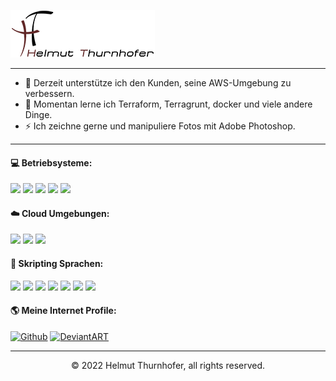 <p>
  <img src="https://github.com/hth73/hth73/blob/main/images/ht_logo_large.png" />
</p>

---
- 🔭 Derzeit unterstütze ich den Kunden, seine AWS-Umgebung zu verbessern.
- 🌱 Momentan lerne ich Terraform, Terragrunt, docker und viele andere Dinge.
- ⚡ Ich zeichne gerne und manipuliere Fotos mit Adobe Photoshop.

***
#### 💻 Betriebsysteme:
<p>
  <img src="https://img.shields.io/badge/Windows-Server-0078D6?style=flat&logo=windows&logoColor=white" />
  <img src="https://img.shields.io/badge/Windows-Clients-0078D6?style=flat&logo=windows&logoColor=white" />
  <img src="https://img.shields.io/badge/Ubuntu-Server-FCC624?style=flat&logo=linux&logoColor=black" />
  <img src="https://img.shields.io/badge/Linux-Clients-FCC624?style=flat&logo=linux&logoColor=black" />
  <img src="https://img.shields.io/badge/macOS-Clients-000000?style=flat&logo=apple&logoColor=white" />
</p>

#### ☁️ Cloud Umgebungen:
<p>
  <img src="https://img.shields.io/badge/Microsoft-365-0078D4?style=flat&logo=azure&logoColor=white" />
  <img src="https://img.shields.io/badge/Azure-Cloud-0078D4?style=flat&logo=azure&logoColor=white" />
  <img src="https://img.shields.io/badge/AWS-Cloud-0078D6?style=flat&logo=aws&logoColor=white" />
</p>

#### 📝 Skripting Sprachen:
<p>
  <img src="https://img.shields.io/badge/HTML5-E34F26?style=flat&logo=html5&logoColor=white" />
  <img src="https://img.shields.io/badge/CSS3-1572B6?style=flat&logo=css3&logoColor=white" />
  <img src="https://img.shields.io/badge/CMD-4D4D4D?style=flat&logo=windows&logoColor=white" />
  <img src="https://img.shields.io/badge/Bash-4EAA25?style=flat&logo=linux&logoColor=black" />
  <img src="https://img.shields.io/badge/PowerShell-323330?style=flat&logo=powershell&logoColor=blue" />
  <img src="https://img.shields.io/badge/Ansible-ee0000?style=flat&logo=ansible&logoColor=black" />
  <img src="https://img.shields.io/badge/Terraform-7B42BC?style=flat&logo=terraform&logoColor=black" />
</p>

#### 🌎 Meine Internet Profile:
[<img alt="Github" src="https://img.shields.io/badge/GitHub-%23181717.svg?&style=flat&logo=Github&logoColor=white" />](https://github.com/hth73) [<img alt="DeviantART" src="https://img.shields.io/badge/DeviantART-%2305CC47.svg?&style=flat&logo=deviantart&logoColor=white" />](https://www.deviantart.com/hellemon)

---
<p align="center">© 2022 Helmut Thurnhofer, all rights reserved.</p>
